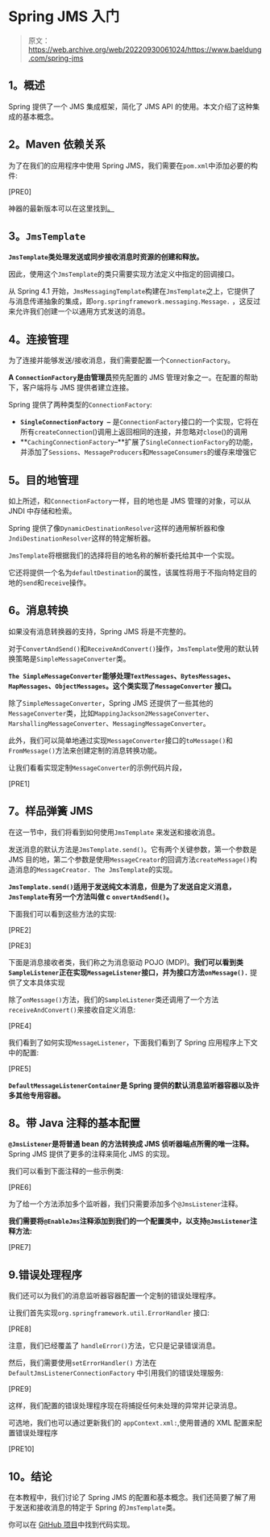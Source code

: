 # Spring JMS 入门

> 原文：<https://web.archive.org/web/20220930061024/https://www.baeldung.com/spring-jms>

## **1。概述**

Spring 提供了一个 JMS 集成框架，简化了 JMS API 的使用。本文介绍了这种集成的基本概念。

## **2。Maven 依赖关系**

为了在我们的应用程序中使用 Spring JMS，我们需要在`pom.xml`中添加必要的构件:

[PRE0]

神器的最新版本可以在这里找到[。](https://web.archive.org/web/20220813071133/https://search.maven.org/classic/#search%7Cga%7C1%7Cg%3A%22org.springframework%22%20AND%20a%3A%22spring-jms%22)

## **3。`JmsTemplate`**

**`JmsTemplate`类处理发送或同步接收消息时资源的创建和释放。**

因此，使用这个`JmsTemplate`的类只需要实现方法定义中指定的回调接口。

从 Spring 4.1 开始，`JmsMessagingTemplate`构建在`JmsTemplate`之上，它提供了与消息传递抽象的集成，即`org.springframework.messaging.Message.` ，这反过来允许我们创建一个以通用方式发送的消息。

## **4。连接管理**

为了连接并能够发送/接收消息，我们需要配置一个`ConnectionFactory`。

**A `ConnectionFactory`是由管理员**预先配置的 JMS 管理对象之一。在配置的帮助下，客户端将与 JMS 提供者建立连接。

Spring 提供了两种类型的`ConnectionFactory`:

*   **`SingleConnectionFactory –`** 是`ConnectionFactory`接口的一个实现，它将在所有`createConnection`()调用上返回相同的连接，并忽略对`close`()的调用
*   **`CachingConnectionFactory`–**扩展了`SingleConnectionFactory`的功能，并添加了`Sessions`、`MessageProducers`和`MessageConsumers`的缓存来增强它

## **5。目的地管理**

如上所述，和`ConnectionFactory`一样，目的地也是 JMS 管理的对象，可以从 JNDI 中存储和检索。

Spring 提供了像`DynamicDestinationResolver`这样的通用解析器和像 `JndiDestinationResolver`这样的特定解析器。

`JmsTemplate`将根据我们的选择将目的地名称的解析委托给其中一个实现。

它还将提供一个名为`defaultDestination`的属性，该属性将用于不指向特定目的地的`send`和`receive`操作。

## **6。消息转换**

如果没有消息转换器的支持，Spring JMS 将是不完整的。

对于`ConvertAndSend()`和`ReceiveAndConvert()`操作，`JmsTemplate`使用的默认转换策略是`SimpleMessageConverter`类。

**`The SimpleMessageConverter`能够处理`TextMessages`、`BytesMessages`、`MapMessages`、`ObjectMessages`。这个类实现了`MessageConverter` 接口。**

除了`SimpleMessageConverter`，Spring JMS 还提供了一些其他的`MessageConverter`类，比如`MappingJackson2MessageConverter`、`MarshallingMessageConverter`、`MessagingMessageConverter`。

此外，我们可以简单地通过实现`MessageConverter`接口的`toMessage()`和`FromMessage()`方法来创建定制的消息转换功能。

让我们看看实现定制`MessageConverter`的示例代码片段，

[PRE1]

## **7。样品弹簧 JMS**

在这一节中，我们将看到如何使用`JmsTemplate` 来发送和接收消息。

发送消息的默认方法是`JmsTemplate.send()`。它有两个关键参数，第一个参数是 JMS 目的地，第二个参数是使用`MessageCreator`的回调方法`createMessage()`构造消息的`MessageCreator. The JmsTemplate`的实现。

**`JmsTemplate.send()`适用于发送纯文本消息，但是为了发送自定义消息，`JmsTemplate`有另一个方法叫做 c `onvertAndSend()`。**

下面我们可以看到这些方法的实现:

[PRE2]

[PRE3]

下面是消息接收者类，我们称之为消息驱动 POJO (MDP)。**我们可以看到类`SampleListener`正在实现`MessageListener`接口，并为接口方法`onMessage().`** 提供了文本具体实现

除了`onMessage()`方法，我们的`SampleListener`类还调用了一个方法`receiveAndConvert()`来接收自定义消息:

[PRE4]

我们看到了如何实现`MessageListener`，下面我们看到了 Spring 应用程序上下文中的配置:

[PRE5]

**`DefaultMessageListenerContainer`是 Spring 提供的默认消息监听器容器以及许多其他专用容器。**

## **8。带 Java 注释的基本配置**

**`@JmsListener`是将普通 bean 的方法转换成 JMS 侦听器端点所需的唯一注释。** Spring JMS 提供了更多的注释来简化 JMS 的实现。

我们可以看到下面注释的一些示例类:

[PRE6]

为了给一个方法添加多个监听器，我们只需要添加多个`@JmsListener`注释。

**我们需要将`@EnableJms`注释添加到我们的一个配置类中，以支持`@JmsListener`注释方法:**

[PRE7]

## 9.错误处理程序

我们还可以为我们的消息监听器容器配置一个定制的错误处理程序。

让我们首先实现`org.springframework.util.ErrorHandler` 接口:

[PRE8]

注意，我们已经覆盖了 `handleError()`方法，它只是记录错误消息。

然后，我们需要使用`setErrorHandler()` 方法在`DefaultJmsListenerConnectionFactory` 中引用我们的错误处理服务:

[PRE9]

这样，我们配置的错误处理程序现在将捕捉任何未处理的异常并记录消息。

可选地，我们也可以通过更新我们的 `appContext.xml:`,使用普通的 XML 配置来配置错误处理程序

[PRE10]

## 10。结论

在本教程中，我们讨论了 Spring JMS 的配置和基本概念。我们还简要了解了用于发送和接收消息的特定于 Spring 的`JmsTemplate`类。

你可以在 [GitHub 项目](https://web.archive.org/web/20220813071133/https://github.com/eugenp/tutorials/tree/master/spring-jms)中找到代码实现。